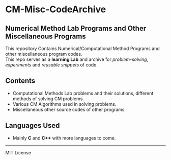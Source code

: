 # CM-Misc-CodeArchive
## Numerical Method Lab Programs and Other Miscellaneous Programs
This repository Contains Numerical/Computational Method Programs and other miscellaneous program codes.
<br> This repo serves as a **learning Lab** and archive for *problem-solving*, *experiments* and *reusable snippets* of code.
## Contents
- Computational Methods Lab problems and their solutions, different methods of solving CM problems.
- Various CM Algorithms used in solving problems.
- Miscellaneous other source codes of other programs.
## Languages Used
- Mainly **C** and **C++** with more languages to come.
---
MIT License
